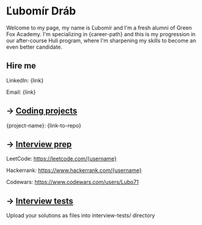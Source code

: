 # Ľubomír Dráb

Welcome to my page, my name is Ľubomír and I'm a fresh alumni of Green Fox Academy. I'm specializing in {career-path} and this is my progression in our after-course Huli program, where I'm sharpening my skills to become an even better candidate.

## Hire me
LinkedIn: {link}

Email: {link}

## &rarr; [Coding projects](https://github.com/green-fox-academy/definitions/tree/master/project-phase/huli/coding-projects)
{project-name}: {link-to-repo}

## &rarr; [Interview prep](https://github.com/green-fox-academy/teaching-materials/tree/master/interview)
LeetCode: https://leetcode.com/{username}

Hackerrank: https://www.hackerrank.com/{username}

Codewars: https://www.codewars.com/users/Lubo71

## &rarr; [Interview tests](https://github.com/green-fox-academy/teaching-materials/tree/master/project-phase/tech-interview-tests)
Upload your solutions as files into interview-tests/ directory


